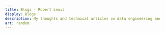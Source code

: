 ```yaml
---
title: Blogs - Robert Lewis
display: Blogs
description: My thoughts and technical articles on data engineering and more.
art: random
---
```


<ListPosts only-date type="blog" />
